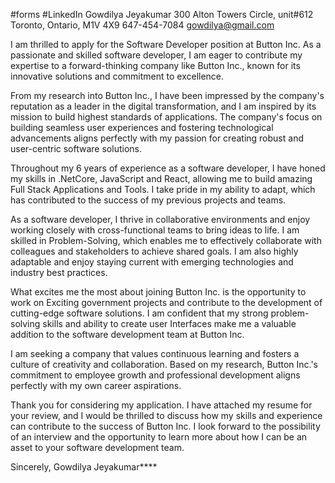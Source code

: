 #forms  #LinkedIn 
Gowdilya Jeyakumar
300 Alton Towers Circle, unit#612
Toronto, Ontario, M1V 4X9
647-454-7084
gowdilya@gmail.com

I am thrilled to apply for the Software Developer position at Button Inc. As a passionate and skilled software developer, I am eager to contribute my expertise to a forward-thinking company like Button Inc., known for its innovative solutions and commitment to excellence.

From my research into Button Inc., I have been impressed by the company's reputation as a leader in the digital transformation, and I am inspired by its mission to build highest standards of applications. The company's focus on building seamless user experiences and fostering technological advancements aligns perfectly with my passion for creating robust and user-centric software solutions.

Throughout my 6 years of experience as a software developer, I have honed my skills in .NetCore, JavaScript and React, allowing me to build amazing Full Stack Applications and Tools. I take pride in my ability to adapt, which has contributed to the success of my previous projects and teams.

As a software developer, I thrive in collaborative environments and enjoy working closely with cross-functional teams to bring ideas to life. I am skilled in Problem-Solving, which enables me to effectively collaborate with colleagues and stakeholders to achieve shared goals. I am also highly adaptable and enjoy staying current with emerging technologies and industry best practices.

What excites me the most about joining Button Inc. is the opportunity to work on Exciting government projects and contribute to the development of cutting-edge software solutions. I am confident that my strong problem-solving skills and ability to create user Interfaces make me a valuable addition to the software development team at Button Inc.

I am seeking a company that values continuous learning and fosters a culture of creativity and collaboration. Based on my research, Button Inc.'s commitment to employee growth and professional development aligns perfectly with my own career aspirations.

Thank you for considering my application. I have attached my resume for your review, and I would be thrilled to discuss how my skills and experience can contribute to the success of Button Inc. I look forward to the possibility of an interview and the opportunity to learn more about how I can be an asset to your software development team.

Sincerely,
Gowdilya Jeyakumar****